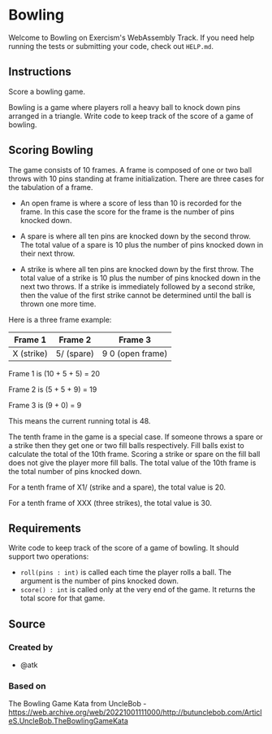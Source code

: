 # Bowling

Welcome to Bowling on Exercism's WebAssembly Track.
If you need help running the tests or submitting your code, check out `HELP.md`.

## Instructions

Score a bowling game.

Bowling is a game where players roll a heavy ball to knock down pins arranged in a triangle.
Write code to keep track of the score of a game of bowling.

## Scoring Bowling

The game consists of 10 frames.
A frame is composed of one or two ball throws with 10 pins standing at frame initialization.
There are three cases for the tabulation of a frame.

- An open frame is where a score of less than 10 is recorded for the frame.
  In this case the score for the frame is the number of pins knocked down.

- A spare is where all ten pins are knocked down by the second throw.
  The total value of a spare is 10 plus the number of pins knocked down in their next throw.

- A strike is where all ten pins are knocked down by the first throw.
  The total value of a strike is 10 plus the number of pins knocked down in the next two throws.
  If a strike is immediately followed by a second strike, then the value of the first strike cannot be determined until the ball is thrown one more time.

Here is a three frame example:

|  Frame 1   |  Frame 2   |     Frame 3      |
| :--------: | :--------: | :--------------: |
| X (strike) | 5/ (spare) | 9 0 (open frame) |

Frame 1 is (10 + 5 + 5) = 20

Frame 2 is (5 + 5 + 9) = 19

Frame 3 is (9 + 0) = 9

This means the current running total is 48.

The tenth frame in the game is a special case.
If someone throws a spare or a strike then they get one or two fill balls respectively.
Fill balls exist to calculate the total of the 10th frame.
Scoring a strike or spare on the fill ball does not give the player more fill balls.
The total value of the 10th frame is the total number of pins knocked down.

For a tenth frame of X1/ (strike and a spare), the total value is 20.

For a tenth frame of XXX (three strikes), the total value is 30.

## Requirements

Write code to keep track of the score of a game of bowling.
It should support two operations:

- `roll(pins : int)` is called each time the player rolls a ball.
  The argument is the number of pins knocked down.
- `score() : int` is called only at the very end of the game.
  It returns the total score for that game.

## Source

### Created by

- @atk

### Based on

The Bowling Game Kata from UncleBob - https://web.archive.org/web/20221001111000/http://butunclebob.com/ArticleS.UncleBob.TheBowlingGameKata